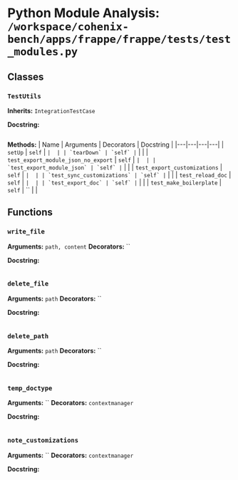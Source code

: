 # Python Module Analysis: `/workspace/cohenix-bench/apps/frappe/frappe/tests/test_modules.py`

## Classes

### `TestUtils`
**Inherits:** `IntegrationTestCase`


**Docstring:**
```

```

**Methods:**
| Name | Arguments | Decorators | Docstring |
|---|---|---|---|
| `setUp` | `self` | `` |  |
| `tearDown` | `self` | `` |  |
| `test_export_module_json_no_export` | `self` | `` |  |
| `test_export_module_json` | `self` | `` |  |
| `test_export_customizations` | `self` | `` |  |
| `test_sync_customizations` | `self` | `` |  |
| `test_reload_doc` | `self` | `` |  |
| `test_export_doc` | `self` | `` |  |
| `test_make_boilerplate` | `self` | `` |  |





## Functions

### `write_file`
**Arguments:** `path, content`
**Decorators:** ``

**Docstring:**
```

```
### `delete_file`
**Arguments:** `path`
**Decorators:** ``

**Docstring:**
```

```
### `delete_path`
**Arguments:** `path`
**Decorators:** ``

**Docstring:**
```

```
### `temp_doctype`
**Arguments:** ``
**Decorators:** `contextmanager`

**Docstring:**
```

```
### `note_customizations`
**Arguments:** ``
**Decorators:** `contextmanager`

**Docstring:**
```

```

